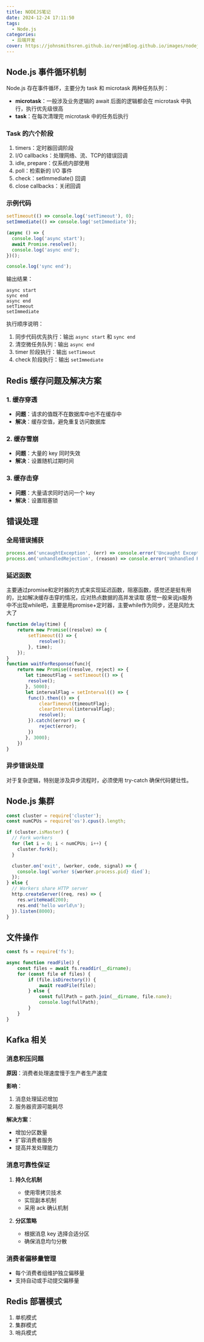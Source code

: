```yaml
---
title: NODEJS笔记
date: 2024-12-24 17:11:50
tags:
  - Node.js
categories:
  - 后端开发
cover: https://johnsmithsren.github.io/renjmBlog.github.io/images/nodejs.webp
---
```


## Node.js 事件循环机制

Node.js 存在事件循环，主要分为 task 和 microtask 两种任务队列：
- **microtask**：一般涉及业务逻辑的 await 后面的逻辑都会在 microtask 中执行，执行优先级很高
- **task**：在每次清理完 microtask 中的任务后执行

### Task 的六个阶段
1. timers：定时器回调阶段
2. I/O callbacks：处理网络、流、TCP的错误回调
3. idle, prepare：仅系统内部使用
4. poll：检索新的 I/O 事件
5. check：setImmediate() 回调
6. close callbacks：关闭回调

### 示例代码
```javascript
setTimeout(() => console.log('setTimeout'), 0);
setImmediate(() => console.log('setImmediate'));

(async () => {
  console.log('async start');
  await Promise.resolve();
  console.log('async end');
})();

console.log('sync end');
```

输出结果：
```
async start
sync end
async end
setTimeout  
setImmediate
```

执行顺序说明：
1. 同步代码优先执行：输出 `async start` 和 `sync end`
2. 清空微任务队列：输出 `async end`
3. timer 阶段执行：输出 `setTimeout`
4. check 阶段执行：输出 `setImmediate`

## Redis 缓存问题及解决方案

### 1. 缓存穿透
- **问题**：请求的值既不在数据库中也不在缓存中
- **解决**：缓存空值，避免重复访问数据库

### 2. 缓存雪崩
- **问题**：大量的 key 同时失效
- **解决**：设置随机过期时间

### 3. 缓存击穿
- **问题**：大量请求同时访问一个 key
- **解决**：设置阻塞锁

## 错误处理

### 全局错误捕获
```javascript
process.on('uncaughtException', (err) => console.error('Uncaught Exception:', err));
process.on('unhandledRejection', (reason) => console.error('Unhandled Rejection:', reason));
```

### 延迟函数
主要通过promise和定时器的方式来实现延迟函数，阻塞函数，感觉还是挺有用的，比如解决缓存击穿的情况，应对热点数据的高并发读取
感觉一般来说js服务中不出现while吧，主要是用promise+定时器，主要while作为同步，还是风险太大了
```javascript
function delay(time) {
    return new Promise((resolve) => {
        setTimeout(() => {
            resolve();
        }, time);
    });
}
function waitForResponse(func){
    return new Promise((resolve, reject) => {
       let timeoutFlag = setTimeout(() => {
        resolve();
       }, 5000);
       let intervalFlag = setInterval(() => {
        func().then(() => {
            clearTimeout(timeoutFlag);
            clearInterval(intervalFlag);
            resolve();
        }).catch((error) => {
            reject(error);
        })
       }, 3000);
    })
}

```
### 异步错误处理
对于复杂逻辑，特别是涉及异步流程时，必须使用 try-catch 确保代码健壮性。

## Node.js 集群

```javascript
const cluster = require('cluster');
const numCPUs = require('os').cpus().length;

if (cluster.isMaster) {
  // Fork workers
  for (let i = 0; i < numCPUs; i++) {
    cluster.fork();
  }

  cluster.on('exit', (worker, code, signal) => {
    console.log(`worker ${worker.process.pid} died`);
  });
} else {
  // Workers share HTTP server
  http.createServer((req, res) => {
    res.writeHead(200);
    res.end('hello world\n');
  }).listen(8000);
}
```

## 文件操作

```javascript
const fs = require('fs');

async function readFile() {
    const files = await fs.readdir(__dirname);
    for (const file of files) {
        if (file.isDirectory()) {
            await readFile(file);
        } else {
            const fullPath = path.join(__dirname, file.name);
            console.log(fullPath);
        }
    }
}
```

## Kafka 相关

### 消息积压问题
**原因**：消费者处理速度慢于生产者生产速度

**影响**：
1. 消息处理延迟增加
2. 服务器资源可能耗尽

**解决方案**：
- 增加分区数量
- 扩容消费者服务
- 提高并发处理能力

### 消息可靠性保证
1. **持久化机制**
   - 使用零拷贝技术
   - 实现副本机制
   - 采用 ack 确认机制

2. **分区策略**
   - 根据消息 key 选择合适分区
   - 确保消息均匀分散

### 消费者偏移量管理
- 每个消费者组维护独立偏移量
- 支持自动或手动提交偏移量

## Redis 部署模式

1. 单机模式
2. 集群模式
3. 哨兵模式
